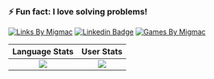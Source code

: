 ### ⚡ Fun fact: I love solving problems!

[![Links By Migmac](https://img.shields.io/badge/Links_by-Migmac-dc3545?style=flat-square)](https://migmac.alltway.com) 
[![Linkedin Badge](https://img.shields.io/badge/-MiguelMatos-0077B5?style=flat-square&logo=Linkedin&logoColor=white&link=https://www.linkedin.com/in/nirgn)](www.linkedin.com/in/miguelmatos99)
[![Games By Migmac](https://img.shields.io/badge/Games_by-Migmac-dc3545?style=flat-square)](https://alltway.com/games)

Language Stats             |  User Stats
:-------------------------:|:-------------------------:
![](https://github-readme-stats.vercel.app/api/top-langs/?username=migmac99&langs_count=10&layout=compact&theme=dark&hide_title=true&exclude_repo=DLND,elmctron)  |  ![](https://github-readme-stats.vercel.app/api?username=migmac99&count_private=true&show_icons=true&theme=dark&hide_title=true)
